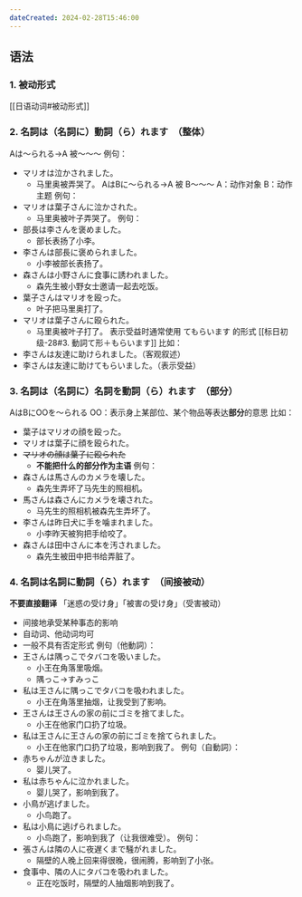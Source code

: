 ```yaml
---
dateCreated: 2024-02-28T15:46:00
---
```

## 语法
### 1. 被动形式
[[日语动词#被动形式]]
### 2. 名詞は（名詞に）動詞（ら）れます　（整体）
Aは〜られる→A 被～～～
例句：
- マリオは泣かされました。
	- 马里奥被弄哭了。
AはBに〜られる→A 被 B～～～
A：动作对象
B：动作主题
例句：
- マリオは葉子さんに泣かされた。
	- 马里奥被叶子弄哭了。
例句：
- 部長は李さんを褒めました。
	- 部长表扬了小李。
- 李さんは部長に褒められました。
	- 小李被部长表扬了。
- 森さんは小野さんに食事に誘われました。
	- 森先生被小野女士邀请一起去吃饭。
- 葉子さんはマリオを殴った。
	- 叶子把马里奥打了。
- マリオは葉子さんに殴られた。
	- 马里奥被叶子打了。
表示受益时通常使用 てもらいます 的形式 [[标日初级-28#3. 動詞て形＋もらいます]]
比如：
- 李さんは友達に助けられました。（客观叙述）
- 李さんは友達に助けてもらいました。（表示受益）
### 3. 名詞は（名詞に）名詞を動詞（ら）れます　（部分）
AはBにOOを〜られる
OO：表示身上某部位、某个物品等表达**部分**的意思
比如：
- 葉子はマリオの顔を殴った。
- マリオは葉子に顔を殴られた。
- ~~マリオの顔は葉子に殴られた~~
	- **不能把什么的部分作为主语**
例句：
- 森さんは馬さんのカメラを壊した。
	- 森先生弄坏了马先生的照相机。
- 馬さんは森さんにカメラを壊された。
	- 马先生的照相机被森先生弄坏了。
- 李さんは昨日犬に手を噛まれました。
	- 小李昨天被狗把手给咬了。
- 森さんは田中さんに本を汚されました。
	- 森先生被田中把书给弄脏了。
### 4. 名詞は名詞に動詞（ら）れます　（间接被动）
**不要直接翻译**
「迷惑の受け身」「被害の受け身」（受害被动）
- 间接地承受某种事态的影响
- 自动词、他动词均可
- 一般不具有否定形式
例句（他動詞）：
- 王さんは隅っこでタバコを吸いました。
	- 小王在角落里吸烟。
	- 隅っこ→すみっこ
- 私は王さんに隅っこでタバコを吸われました。
	- 小王在角落里抽烟，让我受到了影响。
- 王さんは王さんの家の前にゴミを捨てました。
	- 小王在他家门口扔了垃圾。
- 私は王さんに王さんの家の前にゴミを捨てられました。
	- 小王在他家门口扔了垃圾，影响到我了。
例句（自動詞）：
- 赤ちゃんが泣きました。
	- 婴儿哭了。
- 私は赤ちゃんに泣かれました。
	- 婴儿哭了，影响到我了。
- 小鳥が逃げました。
	- 小鸟跑了。
- 私は小鳥に逃げられました。
	- 小鸟跑了，影响到我了（让我很难受）。
例句：
- 張さんは隣の人に夜遅くまで騒がれました。
	- 隔壁的人晚上回来得很晚，很闹腾，影响到了小张。
- 食事中、隣の人にタバコを吸われました。
	- 正在吃饭时，隔壁的人抽烟影响到我了。